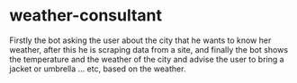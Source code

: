 # weather-consultant

Firstly the bot asking the user about the city that he wants to know her weather, after this he is scraping data from a site, and finally the bot shows
the temperature and the weather of the city and advise the user to bring a jacket or umbrella ... etc, based on the weather.
